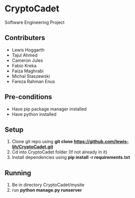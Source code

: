 # CryptoCadet
Software Engineering Project
## Contributers 
- Lewis Hoggarth
- Tajul Ahmed
- Cameron Jules
- Fabio Kreka
- Faiza Maghrabi
- Michal Staszewski
- Fareza Rahman Enus

## Pre-conditions
- Have pip package manager installed
- Have python installed

## Setup

1. Clone git repo using **git clone https://github.com/lewis-ljh/CryptoCadet.git** 
2. Cd into CryptoCadet folder (If not already in it)
3. Install dependencies using **pip install -r requirements.txt**


## Running

1. Be in directory CryptoCadet/mysite
2. run **python manage.py runserver**
